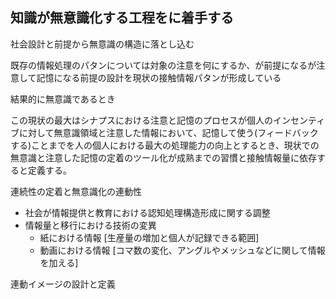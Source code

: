 ## 知識が無意識化する工程をに着手する

社会設計と前提から無意識の構造に落とし込む

既存の情報処理のパタンについては対象の注意を何にするか、が前提になるが注意して記憶になる前提の設計を現状の接触情報パタンが形成している

結果的に無意識であるとき

この現状の最大はシナプスにおける注意と記憶のプロセスが個人のインセンティブに対して無意識領域と注意した情報において、記憶して使う(フィードバックする)ことまでを人の個人における最大の処理能力の向上とするとき、現状での無意識と注意した記憶の定着のツール化が成熟までの習慣と接触情報量に依存すると定義する。


連続性の定着と無意識化の連動性

- 社会が情報提供と教育における認知処理構造形成に関する調整
- 情報量と移行における技術の変異
  - 紙における情報 [生産量の増加と個人が記録できる範囲]
  - 動画における情報 [コマ数の変化、アングルやメッシュなどに関して情報を加える]

連動イメージの設計と定義

